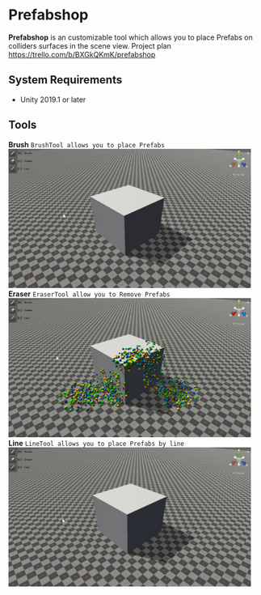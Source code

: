 Prefabshop
==============

**Prefabshop** is an customizable tool which allows you to place Prefabs on colliders surfaces in the scene view. 
Project plan https://trello.com/b/BXGkQKmK/prefabshop

System Requirements
-------------------

- Unity 2019.1 or later

Tools
-------------------

**Brush**
    `BrushTool allows you to place Prefabs`
<img src="demo/brushTool.gif" alt="brushTool" width="480"/>
**Eraser**
    `EraserTool allow you to Remove Prefabs`
<img src="demo/eraserTool.gif" alt="eraserTool" width="480"/>
**Line**
    `LineTool allows you to place Prefabs by line`
<img src="demo/lineTool.gif" alt="lineTool" width="480"/>